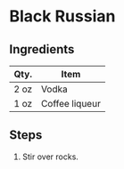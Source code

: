 # Black Russian

## Ingredients

| Qty. | Item           |
| ---- | -------------- |
| 2 oz | Vodka          |
| 1 oz | Coffee liqueur |

## Steps

1. Stir over rocks.

